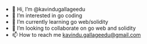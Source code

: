 - 👋 Hi, I’m @kavindugallageedu
- 👀 I’m interested in go coding
- 🌱 I’m currently learning go web/solidity 
- 💞️ I’m looking to collaborate on go web and solidity  
- 📫 How to reach me kavindu.gallageedu@gmail.com

<!---
kavindugallageedu/kavindugallageedu is a ✨ special ✨ repository because its `README.md` (this file) appears on your GitHub profile.
You can click the Preview link to take a look at your changes.
--->
